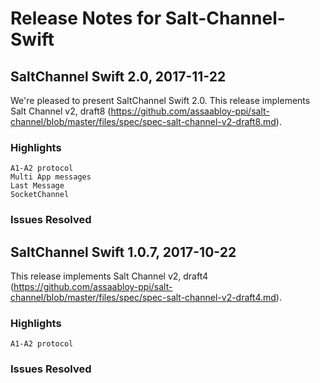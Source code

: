 Release Notes for Salt-Channel-Swift
====================================

SaltChannel Swift 2.0, 2017-11-22
------------------------------------

We're pleased to present SaltChannel Swift 2.0. This release implements Salt Channel v2, draft8
(https://github.com/assaabloy-ppi/salt-channel/blob/master/files/spec/spec-salt-channel-v2-draft8.md).

### Highlights
    A1-A2 protocol
    Multi App messages
    Last Message
    SocketChannel

### Issues Resolved

SaltChannel Swift 1.0.7, 2017-10-22
------------------------------------

This release implements Salt Channel v2, draft4
(https://github.com/assaabloy-ppi/salt-channel/blob/master/files/spec/spec-salt-channel-v2-draft4.md).

### Highlights
    A1-A2 protocol

### Issues Resolved
